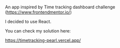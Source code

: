 An app inspired by Time tracking dashboard challenge (https://www.frontendmentor.io/)

I decided to use React.

You can check my solution here:

https://timetracking-pearl.vercel.app/


